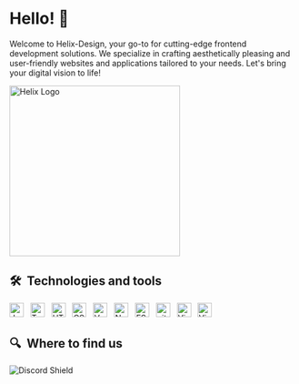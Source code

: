 # Hello! 👋
Welcome to Helix-Design, your go-to for cutting-edge frontend development solutions. We specialize in crafting aesthetically pleasing and user-friendly websites and applications tailored to your needs. Let's bring your digital vision to life!

<a target="_blank"><img src="https://i.imgur.com/Rv6soyr.png" alt="Helix Logo" height="300" /></a>
## 🛠  Technologies and tools

<a name="learning-now"></a>

[<img src="https://img.shields.io/badge/JavaScript-282C34?logo=javascript&logoColor=F7DF1E" alt="JavaScript logo" title="JavaScript" height="25" />][tech_tools_anchor]
&nbsp;
[<img src="https://img.shields.io/badge/TypeScript-282C34?logo=typescript&logoColor=3178C6" alt="TypeScript logo" title="TypeScript" height="25" />][tech_tools_anchor]
&nbsp;
[<img src="https://img.shields.io/badge/HTML5-282C34?logo=html5&logoColor=E34F26" alt="HTML5 logo" title="HTML5" height="25" />][tech_tools_anchor]
&nbsp;
[<img src="https://img.shields.io/badge/CSS3-282C34?logo=css3&logoColor=1572B6" alt="CSS3 logo" title="CSS3" height="25" />][tech_tools_anchor]
&nbsp;
[<img src="https://img.shields.io/badge/Vue-282C34?logo=vuedotjs&logoColor=3DDC84" alt="Vue logo" title="Vue.js" height="25" />][tech_tools_anchor]
&nbsp;
[<img src="https://img.shields.io/badge/Node-282C34?logo=nodedotjs&logoColor=green" alt="NodeJS logo" title="node.js" height="25" />][tech_tools_anchor]
&nbsp;
[<img src="https://img.shields.io/badge/ESLint-282C34?logo=eslint&logoColor=4B32C3" alt="ESLint logo" title="ESLint" height="25" />][tech_tools_anchor]
&nbsp;
[<img src="https://img.shields.io/badge/git-282C34?logo=git&logoColor=F05032" alt="git logo" title="git" height="25" />][tech_tools_anchor]
&nbsp;
[<img src="https://img.shields.io/badge/VS%20Code-282C34?logo=visual-studio-code&logoColor=007ACC" alt="Visual Studio Code logo" title="Visual Studio Code" height="25" />][tech_tools_anchor]
&nbsp;
[<img src="https://img.shields.io/badge/VS%20Code-282C34?logo=visual-studio-code&logoColor=007ACC" alt="Visual Studio Code logo" title="Visual Studio Code" height="25" />][tech_tools_anchor]

## 🔍  Where to find us

[tech_tools_anchor]: #bonjour--
[learning_now_anchor]: #learning-now
[learning_next_anchor]: #learning-next


![Discord Shield](https://discordapp.com/api/guilds/902633866307719189/widget.png?style=banner2)


